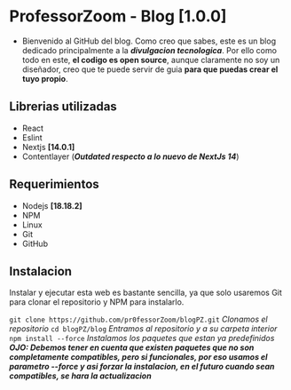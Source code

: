 # ProfessorZoom - Blog [1.0.0]

- Bienvenido al GitHub del blog. Como creo que sabes, este es un blog dedicado principalmente a la ***divulgacion tecnologica***. Por ello como todo en este, **el codigo es open source**, aunque claramente no soy un diseñador, creo que te puede servir de guia **para que puedas crear el tuyo propio**.

## Librerias utilizadas

- React
- Eslint
- Nextjs **[14.0.1]**
- Contentlayer (***Outdated respecto a lo nuevo de NextJs 14***)

## Requerimientos

- Nodejs **[18.18.2]**
- NPM
- Linux
- Git
- GitHub

## Instalacion

Instalar y ejecutar esta web es bastante sencilla, ya que solo usaremos Git para clonar el repositorio y NPM para instalarlo.

`git clone https://github.com/pr0fessorZoom/blogPZ.git` *Clonamos el repositorio*
`cd blogPZ/blog` *Entramos al repositorio y a su carpeta interior*
`npm install --force` *Instalamos los paquetes que estan ya predefinidos* ***OJO: Debemos tener en cuenta que existen paquetes que no son completamente compatibles, pero si funcionales, por eso usamos el parametro --force y asi forzar la instalacion, en el futuro cuando sean compatibles, se hara la actualizacion*** 